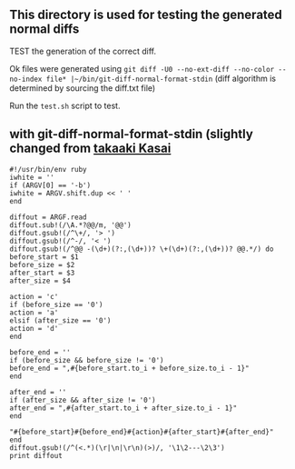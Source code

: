 ## This directory is used for testing the generated normal diffs ##

TEST the generation of the correct diff.

Ok files were generated using `git diff -U0 --no-ext-diff --no-color --no-index file* |~/bin/git-diff-normal-format-stdin`
(diff algorithm is determined by sourcing the diff.txt file)

Run the `test.sh` script to test.

with git-diff-normal-format-stdin (slightly changed from [takaaki Kasai](http://takaaki-kasai-tech.blogspot.de/2014/07/use-smarter-algorithm-for-vimdiff-such-as-patience-or-histogram.html)
---------------------------------------
    #!/usr/bin/env ruby
    iwhite = ''
    if (ARGV[0] == '-b')
    iwhite = ARGV.shift.dup << ' '
    end

    diffout = ARGF.read
    diffout.sub!(/\A.*?@@/m, '@@')
    diffout.gsub!(/^\+/, '> ')
    diffout.gsub!(/^-/, '< ')
    diffout.gsub!(/^@@ -(\d+)(?:,(\d+))? \+(\d+)(?:,(\d+))? @@.*/) do
    before_start = $1
    before_size = $2
    after_start = $3
    after_size = $4

    action = 'c'
    if (before_size == '0')
	action = 'a'
    elsif (after_size == '0')
	action = 'd'
    end

    before_end = ''
    if (before_size && before_size != '0')
	before_end = ",#{before_start.to_i + before_size.to_i - 1}"
    end

    after_end = ''
    if (after_size && after_size != '0')
	after_end = ",#{after_start.to_i + after_size.to_i - 1}"
    end

    "#{before_start}#{before_end}#{action}#{after_start}#{after_end}"
    end
    diffout.gsub!(/^(<.*)(\r|\n|\r\n)(>)/, '\1\2---\2\3')
    print diffout
